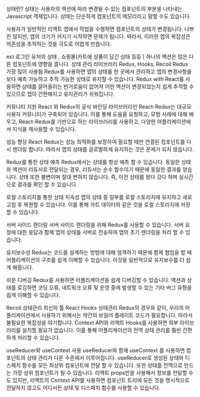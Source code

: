 상태란?
상태는 사용자의 액션에 따라 변경될 수 있는 컴포넌트의 부분을 나타내는 Javascript 객체입니다. 상태는 단순하게 컴포넌트의 메모리라고 말할 수도 있습니다.

사용자가 일반적인 리액트 앱에서 작업을 수행하면 컴포넌트의 상태가 변경됩니다. 나쁘진 않지만, 앱의 크기가 커지기 시작하면 문제가 됩니다. 따라서, 이러한 앱의 복잡성은 의존성을 추적하는 것을 극도로 어렵게 만듭니다.

ex) 로그인 유저의 상태 , 쇼핑몰(카트에 상품이 담긴 상태 등등 ) 하나의 액션은 많은 다른 컴포넌트에 영향을 줍니다.
상태 관리 라이브러리 Redux, Hooks, Recoil
Redux 가장 많이 사용됨
Redux를 사용하면 앱의 상태를 한 곳에서 관리하고 앱의 변경사항을 보다 예측 가능하고 추적 가능한 상태로 유지할 수 있습니다.
Redux with React를 사용하면 상태를 끌어올리는 번거로움이 없어져 어떤 액션이 변경되었는지 쉽게 추적할 수 있으므로 앱이 간편해지고 유지관리가 쉬워집니다.

커뮤니티 지원
React 와 Redux의 공식 바인딩 라이브러리인 React-Redux는 대규모 사용자 커뮤니티가 구축되어 있습니다. 이를 통해 도움을 요청하고, 모범 사례에 대해 배우고, React-Redux를 기반으로 하는 라이브러리를 사용하고, 다양한 어플리케이션에서 지식을 재사용할 수 있습니다.

성능 향상
React Redux는 성능 최적화를 보장하여 필요할 때만 연결된 컴포넌트를 다시 렌더링 합니다. 따라서 앱의 상태를 글로벌하게 유지하는 것은 문제가 되지 않습니다.

Redux를 통한 상태 예측
Redux에서는 상태를 항상 예측 할 수 있습니다. 동일한 상태와 액션이 리듀서로 전달되는 경우, 리듀서는 순수 함수이기 때문에 동일한 결과를 얻습니다. 상태 또한 불변이며 절대 변하지 않습니다. 즉, 이전 상태를 왔다 갔다 하며 실시간으로 결과를 확인 할 수 있습니다.

로컬 스토리지를 통한 상태 지속성
앱의 상태 중 일부를 로컬 스토리지에 유지하고 새로고침 후 복원할 수 있습니다. 이를 통해 카트 데이터와 같은 것을 로컬 스토리지에 저장할 수 있습니다.

서버 사이드 렌더링
서버 사이드 렌더링을 위해 Redux를 사용할 수 있습니다. 서버 요청에 대한 응답과 함께 앱의 상태를 서버로 전송하여 앱의 초기 렌더링을 처리 할 수 있습니다.

유지보수성
Redux는 코드를 설계하는 방법에 대해 엄격하기 때문에 함께 협업을 할 때 어플리케이션의 구조를 쉽게 이해할 수 있습니다. 이것을 일반적으로 유지보수를 더 쉽게 해줍니다.

쉬운 디버깅
Redux를 사용하면 어플리케이션을 쉽게 디버깅할 수 있습니다. 액션과 상태를 로깅하면 코딩 오류, 네트워크 오류 및 운영 중에 발생할 수 있는 기타 버그 유형을 쉽게 이해할 수 있습니다.

Recoil 상태관리 최신의 툴
React Hooks 상태관리
Redux의 경우와 같이, 우리의 어플리케이션에서 사용하기 위해서는 약간의 보일러 플레이트 코드가 필요합니다. 따라서 불필요한 복잡성을 야기합니다.
Context API와 리액트 Hooks를 사용하면 외부 라이브러리를 설치할 필요가 없습니다. 이를 통해 어플리케이션의 전역 상태 관리를 훨씬 간편하게 처리할 수 있습니다.

useReducer와 useContext 사용
useReducer와 함께 useContext 를 사용하면 컴포넌트의 상태 관리가 다른 수준에서 이루어집니다. useReducer로 생성된 상태와 디스패치 함수를 모든 최상위 컴포넌트에 전달 할 수 있습니다. 또한 상태를 전역으로 만드는 가장 상위 컴포넌트가 될 수 있습니다. 리액트 props만을 사용해서 정보를 전달할 수도 있지만, 리액트의 Context API를 사용하면 컴포넌트 트리에 모든 것을 명시적으로 전달하지 않고도 어디서든 상태 및 디스패치 함수를 사용할 수 있습니다.
